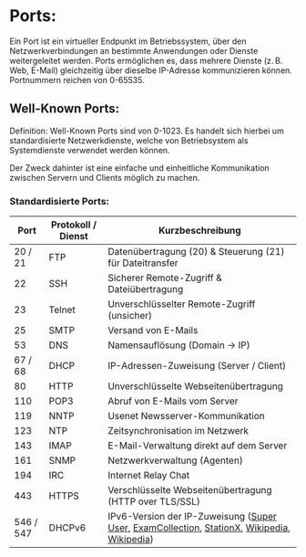 # Ports:
Ein Port ist ein virtueller Endpunkt im Betriebssystem, über den Netzwerkverbindungen an bestimmte Anwendungen oder Dienste weitergeleitet werden. Ports ermöglichen es, dass mehrere Dienste (z. B. Web, E-Mail) gleichzeitig über dieselbe IP-Adresse kommunizieren können.\
Portnummern reichen von 0-65535.

## Well-Known Ports:

Definition: Well-Known Ports sind von 0-1023. Es handelt sich hierbei um standardisierte Netzwerkdienste, welche von Betriebsystem als Systemdienste verwendet werden können.

Der Zweck dahinter ist eine einfache und einheitliche Kommunikation zwischen Servern und Clients möglich zu machen.

### Standardisierte Ports:
| Port      | Protokoll / Dienst | Kurzbeschreibung                                                                                                    |
| --------- | ------------------ | ------------------------------------------------------------------------------------------------------------------- |
| 20 / 21   | FTP                | Datenübertragung (20) & Steuerung (21) für Dateitransfer                                                            |
| 22        | SSH                | Sicherer Remote-Zugriff & Dateiübertragung                                                                          |
| 23        | Telnet             | Unverschlüsselter Remote-Zugriff (unsicher)                                                                         |
| 25        | SMTP               | Versand von E-Mails                                                                                                 |
| 53        | DNS                | Namensauflösung (Domain → IP)                                                                                       |
| 67 / 68   | DHCP               | IP-Adressen-Zuweisung (Server / Client)                                                                             |
| 80        | HTTP               | Unverschlüsselte Webseitenübertragung                                                                               |
| 110       | POP3               | Abruf von E-Mails vom Server                                                                                        |
| 119       | NNTP               | Usenet Newsserver-Kommunikation                                                                                     |
| 123       | NTP                | Zeitsynchronisation im Netzwerk                                                                                     |
| 143       | IMAP               | E-Mail-Verwaltung direkt auf dem Server                                                                             |
| 161       | SNMP               | Netzwerkverwaltung (Agenten)                                                                                        |
| 194       | IRC                | Internet Relay Chat                                                                                                 |
| 443       | HTTPS              | Verschlüsselte Webseitenübertragung (HTTP over TLS/SSL)                                                             |
| 546 / 547 | DHCPv6             | IPv6-Version der IP-Zuweisung ([Super User][1], [ExamCollection][2], [StationX][3], [Wikipedia][4], [Wikipedia][5]) |

[1]: https://superuser.com/questions/956226/what-are-the-differences-between-the-3-port-types?utm_source=chatgpt.com "What are the differences between the 3 port types?"
[2]: https://www.examcollection.com/certification-training/network-plus-overview-of-common-tcp-and-udp-default-ports.html?utm_source=chatgpt.com "Overview of common TCP and UDP Default Ports"
[3]: https://www.stationx.net/common-ports-cheat-sheet/?utm_source=chatgpt.com "Common Ports Cheat Sheet: The Ultimate List"
[4]: https://de.wikipedia.org/wiki/Liste_der_Portnummern?utm_source=chatgpt.com "Liste der Portnummern"
[5]: https://en.wikipedia.org/wiki/Port_%28computer_networking%29?utm_source=chatgpt.com "Port (computer networking)"
